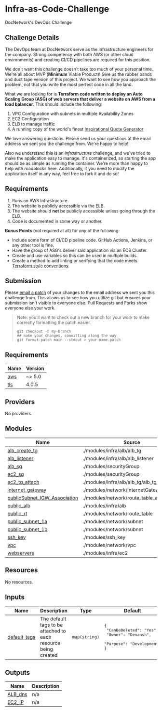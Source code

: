# Infra-as-Code-Challenge
DocNetwork's DevOps Challenge

## Challenge Details
The DevOps team at DocNetwork serve as the infrastructure engineers for the company. Strong competency with both AWS (or other cloud environments) and creating CI/CD pipelines are required for this position.

We don't want this challenge doesn't take too much of your personal time. We're all about MVP (**Minimum** Viable Product)! Give us the rubber bands and duct tape version of this project. We want to see how you approach the problem, not that you write the most perfect code in all the land.

What we are looking for is **Terraform code written to deploy an Auto Scaling Group (ASG) of web servers that deliver a website on AWS from a load balancer**. This should include the following:
1. VPC Configuration with subnets in multiple Availability Zones
2. EC2 Configuration
3. ELB to manage traffic
4. A running copy of the world's finest [Inspirational Quote Generator](https://github.com/docnetwork/InspirationalQuoteGenerator)

We love answering questions. Please send us your questions at the email address we sent you the challenge from. We're happy to help!

Also we understand this is an *infrastructure* challenge, and we've tried to make the application easy to manage. It's containerized, so starting the app should be as simple as running the container. We're more than happy to help with roadblocks here. Additionally, if you need to modify the application itself in any way, feel free to fork it and do so!

## Requirements
1. Runs on AWS Infrastructure.
2. The website is publicly accessible via the ELB.
3. The website should **not** be publicly accessible unless going through the ELB.
4. Code is documented in some way or another.

**Bonus Points** (not required at all) for *any* of the following:
* Include some form of CI/CD pipeline code. GitHub Actions, Jenkins, or any other tool is fine.
* Have the group of ASG's deliver said application via an ECS Cluster.
* Create and use variables so this can be used in multiple builds.
* Create a method to add linting or verifying that the code meets [Terraform style conventions](https://www.terraform.io/docs/language/syntax/style.html).

## Submission
Please [email a patch](https://thoughtbot.com/blog/send-a-patch-to-someone-using-git-format-patch) of your changes to the email address we sent you this challenge from. This allows us to see how you utilize git but ensures your submission isn't visible to everyone else. Pull Requests and Forks show everyone else your work.
> Note: you'll want to check out a new branch for your work to make correctly formatting the patch easier.
> ```
> git checkout -b my-branch
> ## make your changes, committing along the way
> git format-patch main --stdout > your-name.patch
> ```

<!-- BEGIN_TF_DOCS -->
## Requirements

| Name | Version |
|------|---------|
| <a name="requirement_aws"></a> [aws](#requirement\_aws) | ~> 5.0 |
| <a name="requirement_tls"></a> [tls](#requirement\_tls) | 4.0.5 |

## Providers

No providers.

## Modules

| Name | Source | Version |
|------|--------|---------|
| <a name="module_alb_create_tg"></a> [alb\_create\_tg](#module\_alb\_create\_tg) | ./modules/infra/alb/alb_tg | n/a |
| <a name="module_alb_listener"></a> [alb\_listener](#module\_alb\_listener) | ./modules/infra/alb/alb_listener | n/a |
| <a name="module_alb_sg"></a> [alb\_sg](#module\_alb\_sg) | ./modules/securityGroup | n/a |
| <a name="module_ec2_sg"></a> [ec2\_sg](#module\_ec2\_sg) | ./modules/securityGroup | n/a |
| <a name="module_ec2_tg_attach"></a> [ec2\_tg\_attach](#module\_ec2\_tg\_attach) | ./modules/infra/alb/alb_tg/alb_tg_attach | n/a |
| <a name="module_internet_gateway"></a> [internet\_gateway](#module\_internet\_gateway) | ./modules/network/internetGateway | n/a |
| <a name="module_publicSubnet_IGW_Association"></a> [publicSubnet\_IGW\_Association](#module\_publicSubnet\_IGW\_Association) | ./modules/network/route_table_association | n/a |
| <a name="module_public_alb"></a> [public\_alb](#module\_public\_alb) | ./modules/infra/alb | n/a |
| <a name="module_public_rt"></a> [public\_rt](#module\_public\_rt) | ./modules/network/route_table | n/a |
| <a name="module_public_subnet_1a"></a> [public\_subnet\_1a](#module\_public\_subnet\_1a) | ./modules/network/subnet | n/a |
| <a name="module_public_subnet_1b"></a> [public\_subnet\_1b](#module\_public\_subnet\_1b) | ./modules/network/subnet | n/a |
| <a name="module_ssh_key"></a> [ssh\_key](#module\_ssh\_key) | ./modules/ssh_key | n/a |
| <a name="module_vpc"></a> [vpc](#module\_vpc) | ./modules/network/vpc | n/a |
| <a name="module_webservers"></a> [webservers](#module\_webservers) | ./modules/infra/ec2 | n/a |

## Resources

No resources.

## Inputs

| Name | Description | Type | Default | Required |
|------|-------------|------|---------|:--------:|
| <a name="input_default_tags"></a> [default\_tags](#input\_default\_tags) | The default tags to be attached to each resource being created | `map(string)` | <pre>{<br>  "CanBeDeleted": "Yes",<br>  "Owner": "Devansh",<br>  "Purpose": "Development"<br>}</pre> | no |

## Outputs

| Name | Description |
|------|-------------|
| <a name="output_ALB_dns"></a> [ALB\_dns](#output\_ALB\_dns) | n/a |
| <a name="output_EC2_IP"></a> [EC2\_IP](#output\_EC2\_IP) | n/a |
<!-- END_TF_DOCS -->